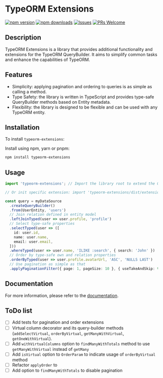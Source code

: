 # TypeORM Extensions

[![npm version](https://badge.fury.io/js/typeorm-extensions.svg)](https://badge.fury.io/js/typeorm-extensions)
[![npm downloads](https://img.shields.io/npm/dm/typeorm-extensions)](https://www.npmjs.com/package/typeorm-extensions)
[![Issues](https://img.shields.io/github/issues-raw/koenigstag/typeorm-extensions.svg?maxAge=25000)](https://github.com/koenigstag/typeorm-extensions/issues)
[![PRs Welcome](https://img.shields.io/badge/PRs-welcome-brightgreen.svg?style=flat-square)](https://github.com/koenigstag/typeorm-extensions/pulls)

## Description

TypeORM Extensions is a library that provides additional functionality and extensions for the TypeORM QueryBuilder. It aims to simplify common tasks and enhance the capabilities of TypeORM.

## Features

- Simplicity: applying pagination and ordering to queries is as simple as calling a method.
- Type Safety: the library is written in TypeScript and provides type-safe QueryBuilder methods based on Entity  metadata.
- Flexibility: the library is designed to be flexible and can be used with any TypeORM entity.

## Installation

To install `typeorm-extensions`:

Install using npm, yarn or pnpm:
```bash
npm install typeorm-extensions
```

## Usage

```typescript
import 'typeorm-extensions'; // Import the library root to extend the QueryBuilder with all extensions

// Or init specific extension: import 'typeorm-extensions/dist/extensions/pagination.extension';

const query = myDataSource
  .createQueryBuilder()
  .from(UserEntity, 'users')
  // Join relation defined in entity model
  .leftJoinTyped(user => user.profile, 'profile')
  // Select type-safe properties
  .selectTyped(user => ([
    id: user.id,
    name: user.name,
    email: user.email,
  ]))
  .whereTyped(user => user.name, 'ILIKE :search', { search: 'John' })
  // Order by type-safe own and relation properties
  .orderByTyped(user => user.profile.avatarUrl, 'ASC', 'NULLS LAST')
  // Use pagination as simple as that
  .applyPaginationFilter({ page: 1, pageSize: 10 }, { useTakeAndSkip: true });
```

## Documentation

For more information, please refer to the [documentation](https://koenigstag.github.io/typeorm-extensions).

## ToDo list

- [ ] Add tests for pagination and order extensions
- [ ] Virtual column decorator and its query-builder methods (`addSelectVirtual`, `orderByVirtual`, `getManyWithVirtual`, `getOneWithVirtual`).
- [ ] Add `withVirtualColumns` option to `findManyWithTotals` method to use `getManyWithVirtual` instead of `getMany`
- [ ] Add `isVirtual` option to `OrderParam` to indicate usage of `orderByVirtual` method
- [ ] Refactor `applyOrder` to
- [ ] Add option to `findManyWithTotals` to disable pagination

